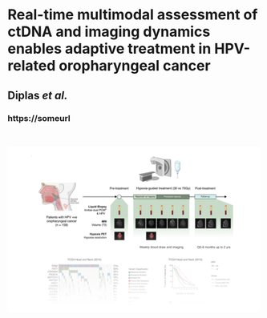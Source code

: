 # Real-time multimodal assessment of ctDNA and imaging dynamics enables adaptive treatment in HPV-related oropharyngeal cancer 

## Diplas *et al.*
### https://someurl
&nbsp;
&nbsp;
&nbsp;

![Front page](https://github.com/ndbrown6/MSK-30GY-cfDNA/blob/main/etc/splash.png)